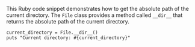 This Ruby code snippet demonstrates how to get the absolute path of the current directory. The `File` class provides a method called `__dir__` that returns the absolute path of the current directory.
```
current_directory = File.__dir__()
puts "Current directory: #{current_directory}"
```
